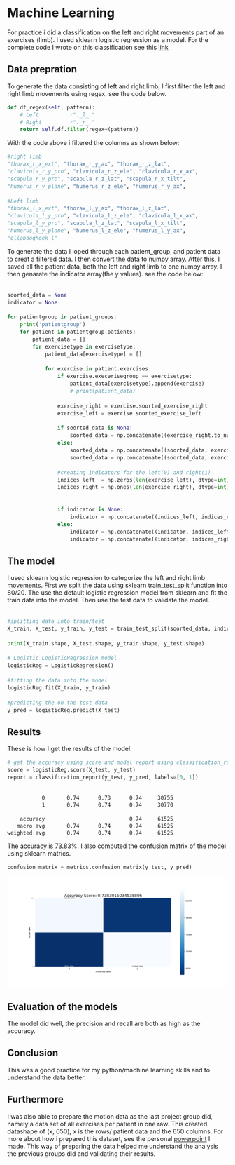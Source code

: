 
# Machine Learning

For practice i did a classification on the left and right movements part of an exercises (limb). I used sklearn logistic regression as a model. For the complete code I wrote on this classification see this [link](https://github.com/Hassanyare/Minor_Applied_Data_Science/blob/master/src_machine-learning/left_right_clf.py)


## Data prepration

To generate the data consisting of left and right limb, I first filter the left and right limb movements using regex. see the code below. 
``` Python
def df_regex(self, pattern):
    # Left          r"._l_."
    # Right         r"._r_."
    return self.df.filter(regex=(pattern))
```

With the code above i filtered the columns as shown below:

``` Python
#right limb
"thorax_r_x_ext", "thorax_r_y_ax", "thorax_r_z_lat",
"clavicula_r_y_pro", "clavicula_r_z_ele", "clavicula_r_x_ax",
"scapula_r_y_pro", "scapula_r_z_lat", "scapula_r_x_tilt",
"humerus_r_y_plane", "humerus_r_z_ele", "humerus_r_y_ax",

#Left limb
"thorax_l_x_ext", "thorax_l_y_ax", "thorax_l_z_lat",
"clavicula_l_y_pro", "clavicula_l_z_ele", "clavicula_l_x_ax",
"scapula_l_y_pro", "scapula_l_z_lat", "scapula_l_x_tilt",
"humerus_l_y_plane", "humerus_l_z_ele", "humerus_l_y_ax",
"ellebooghoek_l"

```

To generate the data I loped through each patient_group, and patient data to creat a filtered data. I then convert the data to numpy array. After this, I saved all the patient data, both the left and right limb to one numpy array. I then genarate the indicator array(the y values). see the code below: 

```python

soorted_data = None
indicator = None

for patientgroup in patient_groups:
    print('patientgroup')
    for patient in patientgroup.patients:
        patient_data = {}
        for exercisetype in exercisetype:
            patient_data[exercisetype] = []

            for exercise in patient.exercises:
                if exercise.execerisegroup == exercisetype:
                    patient_data[exercisetype].append(exercise)
                    # print(patient_data)

                exercise_right = exercise.soorted_exercise_right
                exercise_left = exercise.soorted_exercise_left

                if soorted_data is None:
                    soorted_data = np.concatenate((exercise_right.to_numpy(), exercise_left.to_numpy()))
                else:
                    soorted_data = np.concatenate((soorted_data, exercise_right.to_numpy()))
                    soorted_data = np.concatenate((soorted_data, exercise_left.to_numpy()))
                
                #creating indicators for the left(0) and right(1)
                indices_left  = np.zeros(len(exercise_left), dtype=int)
                indices_right = np.ones(len(exercise_right), dtype=int)
               
                
                if indicator is None:
                    indicator = np.concatenate((indices_left, indices_right))
                else: 
                    indicator = np.concatenate((indicator, indices_left))
                    indicator = np.concatenate((indicator, indices_right))
```
## The model

I used sklearn logistic regression to categorize the left and right limb movements. First we split the data using sklearn train_test_split function into 80/20. The use the default logistic regression model from sklearn and fit the train data into the model. Then use the test data to validate the model. 

```python

#splitting data into train/test 
X_train, X_test, y_train, y_test = train_test_split(soorted_data, indicator, test_size=0.20, random_state=420, shuffle=True)

print(X_train.shape, X_test.shape, y_train.shape, y_test.shape)

# Logistic LogisticRegression model
logisticReg = LogisticRegression()

#fitting the data into the model
logisticReg.fit(X_train, y_train)

#predicting the on the test data
y_pred = logisticReg.predict(X_test)

```

## Results

These is how I get the results of the model. 

```python
# get the accuracy using score and model report using classification_report from sklearn
score = logisticReg.score(X_test, y_test)
report = classification_report(y_test, y_pred, labels=[0, 1])

````
```

           0       0.74      0.73      0.74     30755
           1       0.74      0.74      0.74     30770

    accuracy                           0.74     61525
   macro avg       0.74      0.74      0.74     61525
weighted avg       0.74      0.74      0.74     61525

```

The accuracy is 73.83%. I also computed the confusion matrix of the model using sklearn matrics. 

``` Python
confusion_matrix = metrics.confusion_matrix(y_test, y_pred)
```
![matrix](https://github.com/Hassanyare/Minor_Applied_Data_Science/blob/master/fotos/matrix-leftvsright.png)

## Evaluation of the models

The model did well, the precision and recall are both as high as the accuracy. 

## Conclusion 

This was a good practice for my python/machine learning skills and to understand the data better. 

## Furthermore

I was also able to prepare the motion data as the last project group did, namely a data set of all exercises per patient in one raw. This created datashape of (x, 650), x is the rows/ patient data and the 650 columns. For more about how i prepared this dataset, see the personal [powerpoint](https://github.com/Hassanyare/Minor_Applied_Data_Science/blob/master/presentation/internal-presentation-30-oct.pdf) I made. This way of preparing the data helped me understand the analysis the previous groups did and validating their results. 
